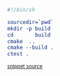

```cmake
#!/bin/sh

sourcedir=`pwd`
mkdir -p build
cd       build
cmake  ..
cmake --build .
ctest .
```
<sup><a href='https://github.com/claremacrae/ApprovalTests.cpp.CMakeSamples/blob/main/./add_subdirectory_approvaltests_catch2/build.sh' title='File snippet was copied from'>snippet source</a></sup>

